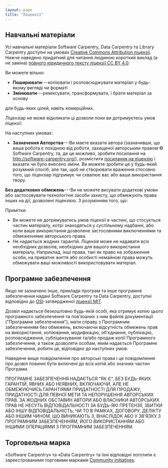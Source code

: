 ```yaml
---
layout: page
title: "Ліцензії"
---
```

## Навчальні матеріали

Усі навчальні матеріали Software Carpentry, Data Carpentry та Library Carpentry
доступні на умовах [Creative Commons Attribution
ліцензії][cc-by-human]. Нижче наведено придатний для читання людиною короткий виклад
(а не заміна) [повного юридичного тексту ліцензії CC BY
 4.0][cc-by-legal].

Ви можете вільно:

* **Поширювати**---копіювати і розповсюджувати матеріал у будь-якому вигляді чи форматі
* **Змінювати**---реміксувати, трансформувати, і брати матеріал за основу

для будь-яких цілей, навіть комерційних.

Ліцензіар не може відкликати ці дозволи поки ви дотримуєтесь
умов ліцензії.

На наступних умовах:

* **Зазначення Авторства**---Ви маєте вказати автора (зазначивши, що
  ваша робота є похідною від роботи, захищеної авторським правом © Software
  Carpentry, та, де це можливо, зробити посилання на
  http://software-carpentry.org/), розмістити [посилання на
  ліцензію][cc-by-human] і вказати чи було внесено зміни. Ви можете зробити
  це у будь-який розумний спосіб, але так, щоб не створювати враження стосовно того,
  що ліцензіар підтримує чи схвалює вас або ваше використання твору.

**Без додаткових обмежень**---Ви не можете висувати додаткові умови або
застосовувати технологічні засоби захисту, що обмежують права інших
на дії, дозволені ліцензією. З розумінням того, що:

Примітки:

* Ви можете не дотримуватись умов ліцензії в частині,
  що стосується частин матеріалу, котрі знаходяться у суспільному надбанні, або коли ваше використання дозволене
  застосовними виключеннями та обмеженнями авторського права.
* Не надається жодних гарантій. Ліцензія може не надавати всіх
  необхідних дозволів, необхідних для вашого використання матеріалу. Наприклад, інші
  права, такі як право на зображення особи, на приватне життя або особисті немайнові права можуть обмежувати ваші
  можливості використовувати матеріал.

## Програмне забезпечення

Якщо не зазначено інше, приклади програм та інше програмне забезпечення
надані Software Carpentry та Data Carpentry, доступні відповідно до
[OSI][osi]-затвердженої
[ліцензії MIT][mit-license].

Дозвіл надається безкоштовно будь-якій особі, яка отримує
копію цього програмного забезпечення та пов'язаних з ним файлів документації
("Програмне забезпечення"), мати справу з Програмним забезпеченням без обмежень, включаючи
відсутність обмежень прав на використання, копіювання, модифікацію, об'єднання, публікацію,
розповсюдження, субліцензування та/або продаж копії Програмного забезпечення, а також
дозволяти особам, яким надається Програмне забезпечення, робити це, відповідно до
наступних умов:

Наведене вище повідомлення про авторські права і це повідомлення про дозвіл повинні бути
включені до всіх копій або значних частин Програми.

ПРОГРАМНЕ ЗАБЕЗПЕЧЕННЯ НАДАЄТЬСЯ "ЯК Є", БЕЗ БУДЬ-ЯКИХ ГАРАНТІЙ,
ЯВНИХ АБО НЕЯВНИХ, ВКЛЮЧАЮЧИ, АЛЕ НЕ ОБМЕЖУЮЧИСЬ ГАРАНТІЯМИ
ПРИДАТНОСТІ ДЛЯ ПРОДАЖУ, ПРИДАТНОСТІ ДЛЯ ПЕВНОЇ МЕТИ ТА
НЕПОРУШЕННЯ АВТОРСЬКИХ ПРАВ. ЗА ЖОДНИХ ОБСТАВИН АВТОРИ АБО ВЛАСНИКИ АВТОРСЬКИХ ПРАВ
НЕ НЕСУТЬ ВІДПОВІДАЛЬНОСТІ ЗА БУДЬ-ЯКІ ПРЕТЕНЗІЇ, ЗБИТКИ АБО ІНШУ ВІДПОВІДАЛЬНІСТЬ, ЧИ ТО В РАМКАХ,
ДОГОВОРУ, ДЕЛІКТУ АБО ІНШИМ ЧИНОМ, ЩО ВИНИКАЮТЬ З, ВНАСЛІДОК АБО У ЗВ'ЯЗКУ З
ПРОГРАМНИМ ЗАБЕЗПЕЧЕННЯМ, ЙОГО ВИКОРИСТАННЯМ АБО ІНШИМИ ОПЕРАЦІЯМИ З ПРОГРАМНИМ ЗАБЕЗПЕЧЕННЯМ.

## Торговельна марка

«Software Carpentry» та «Data Carpentry» та їхні відповідні логотипи
є зареєстрованими торговими марками [Community Initiatives][CI].

[cc-by-human]: https://creativecommons.org/licenses/by/4.0/
[cc-by-legal]: https://creativecommons.org/licenses/by/4.0/legalcode
[mit-license]: https://opensource.org/licenses/mit-license.html
[ci]: http://communityin.org/
[osi]: https://opensource.org

